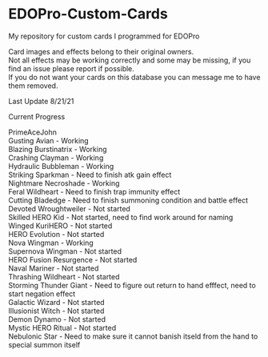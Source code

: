 # EDOPro-Custom-Cards
My repository for custom cards I programmed for EDOPro

Card images and effects belong to their original owners.  
Not all effects may be working correctly and some may be missing, if you find an issue please report if possible.  
If you do not want your cards on this database you can message me to have them removed.

Last Update 8/21/21

Current Progress

PrimeAceJohn  
Gusting Avian - Working  
Blazing Burstinatrix - Working  
Crashing Clayman - Working  
Hydraulic Bubbleman - Working  
Striking Sparkman - Need to finish atk gain effect  
Nightmare Necroshade - Working  
Feral Wildheart - Need to finish trap immunity effect  
Cutting Bladedge - Need to finish summoning condition and battle effect  
Devoted Wroughtweiler - Not started  
Skilled HERO Kid - Not started, need to find work around for naming  
Winged KuriHERO - Not started  
HERO Evolution - Not started  
Nova Wingman - Working  
Supernova Wingman - Not started  
HERO Fusion Resurgence - Not started  
Naval Mariner - Not started  
Thrashing Wildheart - Not started  
Storming Thunder Giant - Need to figure out return to hand efffect, need to start negation effect  
Galactic Wizard - Not started  
Illusionist Witch - Not started  
Demon Dynamo - Not started  
Mystic HERO Ritual - Not started  
Nebulonic Star - Need to make sure it cannot banish itseld from the hand to special summon itself  
